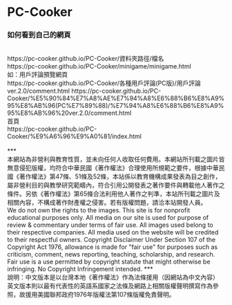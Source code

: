 # PC-Cooker


### 如何看到自己的網頁 ###
<br>
https://pc-cooker.github.io/PC-Cooker/資料夾路徑/檔名
<br>
https://pc-cooker.github.io/PC-Cooker/minigame/minigame.html
<br>
如：用戶評論預覽網頁
<br>
https://pc-cooker.github.io/PC-Cooker/各種用戶評論(PC版)/用戶評論 ver.2.0/comment.html
https://pc-cooker.github.io/PC-Cooker/%E5%90%84%E7%A8%AE%E7%94%A8%E6%88%B6%E8%A9%95%E8%AB%96(PC%E7%89%88)/%E7%94%A8%E6%88%B6%E8%A9%95%E8%AB%96%20ver.2.0/comment.html
<br>
首頁<br>
https://pc-cooker.github.io/PC-Cooker/%E9%A6%96%E9%A0%81/index.html
<br>
<br>
***
<br>
本網站為非營利與教育性質，並未向任何人收取任何費用。本網站所刊載之圖片皆無意侵犯版權，均符合中華民國《著作權法》合理使用所規範之要件，根據中華民國《著作權法》第47條、51條及52條，本站係以教育機構成果發表為目之創作，屬非營利目的與教學研究範疇內，符合引用公開發表之著作要件與轉載他人著作之條件。另依《著作權法》第65條合法利用他人著作之判準，本站所刊載之圖片及相關內容，不構成著作財產權之侵害。若有版權問題，請洽本站開發人員。
<br>
We do not own the rights to the images. This site is for nonprofit educational purposes only.  All media on our site is used for purpose of review & commentary under terms of fair use. All images used belong to their respective companies. All media used on the website will be credited to their respectful owners. Copyright Disclaimer Under Section 107 of the Copyright Act 1976, allowance is made for "fair use" for purposes such as criticism, comment, news reporting, teaching, scholarship, and research. Fair use is a use permitted by copyright statute that might otherwise be infringing.  No Copyright Infringement intended. 
***
<br>
說明：中文版本是以台灣本地《著作權法》作為法條援用（因網站為中文內容）
英文版本則以最有代表性的英語系國家之法條及網路上相關版權聲明撰寫作為參照，故援用美國聯邦政府1976年版權法第107條版權免責聲明。
